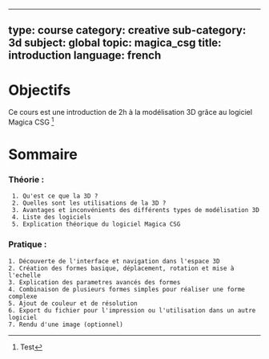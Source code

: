 
---
type: course
category: creative
sub-category: 3d
subject: global
topic: magica_csg
title: introduction
language: french
---

# Objectifs

Ce cours est une introduction de 2h à la modélisation 3D grâce au logiciel Magica CSG [^1]

# Sommaire

### Théorie :
	 1. Qu'est ce que la 3D ?
	 2. Quelles sont les utilisations de la 3D ?
	 3. Avantages et inconvénients des différents types de modélisation 3D
	 4. Liste des logiciels
	 5. Explication théorique du logiciel Magica CSG

### Pratique :
	1. Découverte de l'interface et navigation dans l'espace 3D
	2. Création des formes basique, déplacement, rotation et mise à l'echelle
	3. Explication des parametres avancés des formes
	4. Combinaison de plusieurs formes simples pour réaliser une forme complexe
	5. Ajout de couleur et de résolution
	6. Export du fichier pour l'impression ou l'utilisation dans un autre logiciel
	7. Rendu d'une image (optionnel)



[^1]:  Test